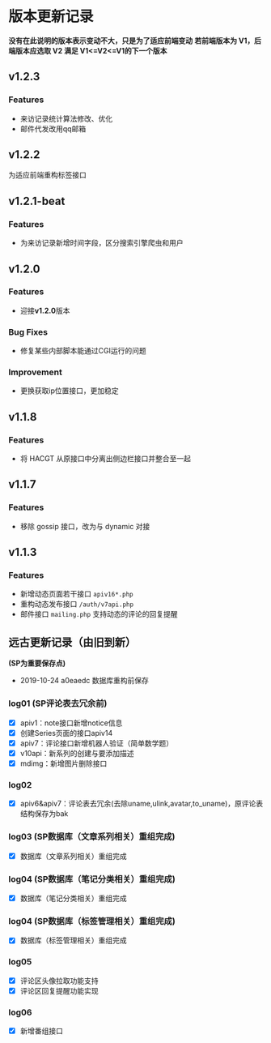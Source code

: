# 版本更新记录
**没有在此说明的版本表示变动不大，只是为了适应前端变动**
**若前端版本为 V1，后端版本应选取 V2 满足 V1<=V2<=V1的下一个版本**


## v1.2.3
### Features
- 来访记录统计算法修改、优化
- 邮件代发改用qq邮箱

## v1.2.2
为适应前端重构标签接口

## v1.2.1-beat
### Features
- 为来访记录新增时间字段，区分搜索引擎爬虫和用户

## v1.2.0
### Features
- 迎接**v1.2.0**版本
### Bug Fixes
- 修复某些内部脚本能通过CGI运行的问题
### Improvement
- 更换获取ip位置接口，更加稳定

## v1.1.8
### Features
- 将 HACGT 从原接口中分离出侧边栏接口并整合至一起

## v1.1.7
### Features
- 移除 gossip 接口，改为与 dynamic 对接

## v1.1.3
### Features
- 新增动态页面若干接口 `apiv16*.php`
- 重构动态发布接口 `/auth/v7api.php` 
- 邮件接口 `mailing.php` 支持动态的评论的回复提醒


## 远古更新记录（由旧到新）
**(SP为重要保存点)**
- 2019-10-24 a0eaedc 数据库重构前保存
### log01 **(SP评论表去冗余前)**
- [X] apiv1：note接口新增notice信息
- [X] 创建Series页面的接口apiv14
- [X] apiv7：评论接口新增机器人验证（简单数学题）
- [X] v10api：新系列的创建与要添加描述
- [X] mdimg：新增图片删除接口
### log02 
- [X] apiv6&apiv7：评论表去冗余(去除uname,ulink,avatar,to_uname)，原评论表结构保存为bak

### log03 **(SP数据库（文章系列相关）重组完成)**
- [X] 数据库（文章系列相关）重组完成
### log04 **(SP数据库（笔记分类相关）重组完成)**
- [X] 数据库（笔记分类相关）重组完成
### log04 **(SP数据库（标签管理相关）重组完成)**
- [X] 数据库（标签管理相关）重组完成
### log05
- [X] 评论区头像拉取功能支持
- [X] 评论区回复提醒功能实现
### log06
- [X] 新增番组接口